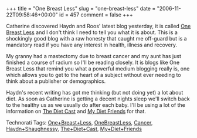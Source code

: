 +++
title = "One Breast Less"
slug = "one-breast-less"
date = "2006-11-22T09:58:46+00:00"
id = 457
comment = false
+++

Catherine discovered Haydn and Roos' latest blog yesterday, it is called [One Breast Less](http://www.onebreastless.com/) and I don't think I need to tell you what it is about. This is a shockingly good blog with a raw honesty that caught me off-guard but is a mandatory read if you have any interest in health, illness and recovery. 

My granny had a mastectomy due to breast cancer and my aunt has just finished a course of radium so I'll be reading closely. It is blogs like One Breast Less that remind you what a powerful medium blogging really is, one which allows you to get to the heart of a subject without ever needing to think about a publisher or demographics. 

Haydn's recent writing has got me thinking (but not doing yet) a lot about diet. As soon as Catherine is getting a decent nights sleep we'll switch back to the healthy us as we usually do after each baby. I'll be using a lot of the information on [The Diet Cast](http://www.thedietcast.com/) and [My Diet Friends](http://www.mydietfriends.com/) for that.

<span class="technoratitag">Technorati Tags: [One+Breast+Less](http://www.technorati.com/tags/One+Breast+Less), [OneBreastLess](http://www.technorati.com/tags/OneBreastLess), [Cancer](http://www.technorati.com/tags/Cancer), [Haydn+Shaughnessy](http://www.technorati.com/tags/Haydn+Shaughnessy), [The+Diet+Cast](http://www.technorati.com/tags/The+Diet+Cast), [My+Diet+Friends](http://www.technorati.com/tags/My+Diet+Friends)</span>
